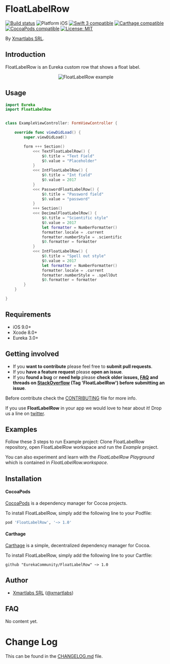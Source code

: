 # FloatLabelRow

<p align="left">
<a href="https://travis-ci.org/KarinaFernandez/FloatLabelRow"><img src="https://travis-ci.org/KarinaFernandez/FloatLabelRow.svg?branch=master" alt="Build status" /></a>
<img src="https://img.shields.io/badge/platform-iOS-blue.svg?style=flat" alt="Platform iOS" />
<a href="https://developer.apple.com/swift"><img src="https://img.shields.io/badge/swift3-compatible-4BC51D.svg?style=flat" alt="Swift 3 compatible" /></a>
<a href="https://github.com/Carthage/Carthage"><img src="https://img.shields.io/badge/Carthage-compatible-4BC51D.svg?style=flat" alt="Carthage compatible" /></a>
<a href="https://cocoapods.org/pods/XLActionController"><img src="https://img.shields.io/cocoapods/v/FloatLabelRow.svg" alt="CocoaPods compatible" /></a>
<a href="https://raw.githubusercontent.com/KarinaFernandez/FloatLabelRow/master/LICENSE"><img src="http://img.shields.io/badge/license-MIT-blue.svg?style=flat" alt="License: MIT" /></a>
</p>

By [Xmartlabs SRL](http://KarinaFernandez.com).

## Introduction

FloatLabelRow is an Eureka custom row that shows a float label.

<p align='center'>
  <img src='https://github.com/EurekaCommunity/FloatLabelRow/blob/1.0.0/Example/floatLabelRow.gif?raw=true' alt='FloatLabelRow example'/>
</p>

## Usage

```swift
import Eureka
import FloatLabelRow


class ExampleViewController: FormViewController {

    override func viewDidLoad() {
        super.viewDidLoad()

        form +++ Section()
            <<< TextFloatLabelRow() {
                $0.title = "Text Field"
                $0.value = "Placeholder"
            }
            <<< IntFloatLabelRow() {
                $0.title = "Int field"
                $0.value = 2017
            }
            <<< PasswordFloatLabelRow() {
                $0.title = "Password field"
                $0.value = "password"
            }
            +++ Section()
            <<< DecimalFloatLabelRow() {
                $0.title = "Scientific style"
                $0.value = 2017
                let formatter = NumberFormatter()
                formatter.locale = .current
                formatter.numberStyle = .scientific
                $0.formatter = formatter
            }
            <<< IntFloatLabelRow() {
                $0.title = "Spell out style"
                $0.value = 2017
                let formatter = NumberFormatter()
                formatter.locale = .current
                formatter.numberStyle = .spellOut
                $0.formatter = formatter
        }
    }

}
```

## Requirements

* iOS 9.0+
* Xcode 8.0+
* Eureka 3.0+

## Getting involved

* If you **want to contribute** please feel free to **submit pull requests**.
* If you **have a feature request** please **open an issue**.
* If you **found a bug** or **need help** please **check older issues, [FAQ](#faq) and threads on [StackOverflow](http://stackoverflow.com/questions/tagged/FloatLabelRow) (Tag 'FloatLabelRow') before submitting an issue**.

Before contribute check the [CONTRIBUTING](https://github.com/EurekaCommunity/FloatLabelRow/blob/1.0.0/CONTRIBUTING.md) file for more info.

If you use **FloatLabelRow** in your app we would love to hear about it! Drop us a line on [twitter](https://twitter.com/xmartlabs).

## Examples

Follow these 3 steps to run Example project: Clone FloatLabelRow repository, open FloatLabelRow workspace and run the *Example* project.

You can also experiment and learn with the *FloatLabelRow Playground* which is contained in *FloatLabelRow.workspace*.

## Installation

#### CocoaPods

[CocoaPods](https://cocoapods.org/) is a dependency manager for Cocoa projects.

To install FloatLabelRow, simply add the following line to your Podfile:

```ruby
pod 'FloatLabelRow', '~> 1.0'
```

#### Carthage

[Carthage](https://github.com/Carthage/Carthage) is a simple, decentralized dependency manager for Cocoa.

To install FloatLabelRow, simply add the following line to your Cartfile:

```ogdl
github "EurekaCommunity/FloatLabelRow" ~> 1.0
```

## Author

* [Xmartlabs SRL](https://github.com/xmartlabs) ([@xmartlabs](https://twitter.com/xmartlabs))

## FAQ

No content yet.

# Change Log

This can be found in the [CHANGELOG.md](CHANGELOG.md) file.

